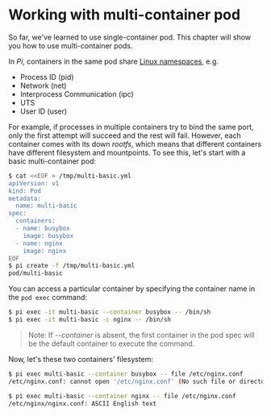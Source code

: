 # Working with multi-container pod

So far, we've learned to use single-container pod. This chapter will show you how to use multi-container pods.

In _Pi_, containers in the same pod share [Linux namespaces](https://en.wikipedia.org/wiki/Linux_namespaces), e.g.

- Process ID (pid)
- Network (net)
- Interprocess Communication (ipc)
- UTS
- User ID (user)

For example, if processes in multiple containers try to bind the same port, only the first attempt will succeed and the rest will fail. However, each container comes with its down _rootfs_, which means that different containers have different filesystem and mountpoints. To see this, let's start with a basic multi-container pod:

```sh
$ cat <<EOF > /tmp/multi-basic.yml
apiVersion: v1
kind: Pod
metadata:
  name: multi-basic
spec:
  containers:
  - name: busybox
    image: busybox
  - name: nginx
    image: nginx
EOF
$ pi create -f /tmp/multi-basic.yml
pod/multi-basic
```

You can access a particular container by specifying the container name in the `pod exec` command:

```sh
$ pi exec -it multi-basic --container busybox -- /bin/sh
$ pi exec -it multi-basic -c nginx -- /bin/sh
```

> Note:
> If _--container_ is absent, the first container in the pod spec will be the default container to execute the command.

Now, let's these two containers' filesystem:

```sh
$ pi exec multi-basic --container busybox -- file /etc/nginx.conf
/etc/nginx.conf: cannot open '/etc/nginx.conf' (No such file or directory)

$ pi exec multi-basic --container nginx -- file /etc/nginx.conf
/etc/nginx/nginx.conf: ASCII English text
```
